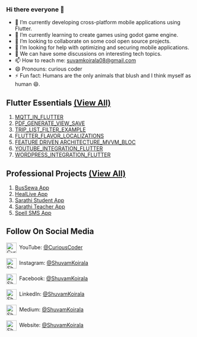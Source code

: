 ### Hi there everyone 👋

- 🔭 I’m currently developing cross-platform mobile applications using Flutter.
- 🌱 I’m currently learning to create games using godot game engine.
- 👯 I’m looking to collaborate on some cool open source projects.
- 🤔 I’m looking for help with optimizing and securing mobile applications.
- 💬 We can have some discussions on interesting tech topics.
- 📫 How to reach me: suvamkoirala08@gmail.com
- 😄 Pronouns: curious coder
- ⚡ Fun fact: Humans are the only animals that blush and I think myself as human 😄.

## Flutter Essentials [(View All)](https://github.com/shuvam-koirala/Flutter-Apps)
1. [MQTT_IN_FLUTTER](https://github.com/shuvam-koirala/MQTT_IN_FLUTTER)
2. [PDF_GENERATE_VIEW_SAVE](https://github.com/shuvam-koirala/PDF_GENERATE_VIEW_SAVE)
3. [TRIP_LIST_FILTER_EXAMPLE](https://github.com/shuvam-koirala/TRIP_LIST_FILTER_EXAMPLE)
4. [FLUTTER_FLAVOR_LOCALIZATIONS](https://github.com/shuvam-koirala/FLUTTER_FLAVOR_LOCALIZATIONS)
5. [FEATURE DRIVEN ARCHITECTURE_MVVM_BLOC](https://github.com/shuvam-koirala/TODO_FDA_MVVM_BLOC)
6. [YOUTUBE_INTEGRATION_FLUTTER](https://github.com/shuvam-koirala/YOUTUBE_INTEGRATION_FLUTTER)
7. [WORDPRESS_INTEGRATION_FLUTTER](https://github.com/shuvam-koirala/WORDPRESS_INTEGRATION_FLUTTER)

## Professional Projects [(View All)](https://github.com/shuvam-koirala/Flutter-Apps)
1. [BusSewa App](https://play.google.com/store/apps/details?id=com.diyalo.bussewa&hl=en)
2. [HealLive App](https://play.google.com/store/apps/details?id=com.spellinnovation.heallive&hl=en&gl=US)
3. [Sarathi Student App](https://play.google.com/store/apps/details?id=com.spellInnovation.sarathi&hl=en&gl=US)
4. [Sarathi Teacher App](https://play.google.com/store/apps/details?id=com.spellInnovation.sarathi_teacher&hl=en&gl=US)
5. [Spell SMS App](https://play.google.com/store/apps/details?id=com.spellInnovation.cpass.sms&hl=en&gl=US)

## Follow On Social Media

[<img align="center" alt="Curious Coder | YouTube" width="28px" src="https://firebasestorage.googleapis.com/v0/b/web-johannesmilke.appspot.com/o/other%2Fsocial%2Fyoutube.png?alt=media" />](https://www.youtube.com/channel/UCxei3a_ocUPux_foujUxYUg?sub_confirmation=1)&ensp;YouTube: [@CuriousCoder](https://www.youtube.com/channel/UCxei3a_ocUPux_foujUxYUg) 

[<img align="center" alt="Shuvam Koirala | Instagram" width="28px" src="https://firebasestorage.googleapis.com/v0/b/web-johannesmilke.appspot.com/o/other%2Fsocial%2Finstagram.png?alt=media" />](https://www.instagram.com/shuvu1112)&ensp;Instagram: [@ShuvamKoirala](https://www.instagram.com/shuvu1112 "Instagram Shuvam Koirala")

[<img align="center" alt="Shuvam Koirala | Facebook" width="28px" src="https://firebasestorage.googleapis.com/v0/b/web-johannesmilke.appspot.com/o/other%2Fsocial%2Ffacebook.png?alt=media" />](https://www.facebook.com/shuvu00)&ensp;Facebook: [@ShuvamKoirala](https://www.facebook.com/shuvu00 "Facebook Shuvam Koirala")

[<img align="center" alt="Shuvam Koirala | LinkedIn" width="28px" src="https://firebasestorage.googleapis.com/v0/b/web-johannesmilke.appspot.com/o/other%2Fsocial%2Flinkedin.png?alt=media" />](https://www.linkedin.com/in/shuvam-koirala)&ensp;LinkedIn: [@ShuvamKoirala](https://www.linkedin.com/in/shuvam-koirala "LinkedIn Shuvam Koirala")

[<img align="center" alt="Shuvam Koirala | Medium" width="28px" src="https://firebasestorage.googleapis.com/v0/b/web-johannesmilke.appspot.com/o/other%2Fsocial%2Fmedium.png?alt=media" />](https://medium.com/@suvamkoirala08)&ensp;Medium: [@ShuvamKoirala](https://medium.com/@suvamkoirala08 "Medium Shuvam Koirala")

[<img align="center" alt="Shuvam Koirala | Website" width="28px" src="https://firebasestorage.googleapis.com/v0/b/web-johannesmilke.appspot.com/o/other%2Fsocial%2Fwebsite.png?alt=media" />](https://shuvam-koirala.github.io/portfolio/?i=1)&ensp;Website: [@ShuvamKoirala](https://shuvam-koirala.github.io/portfolio/?i=1 "Website Shuvam Koirala")


